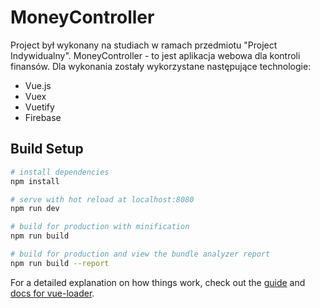 # MoneyController

Project był wykonany na studiach w ramach przedmiotu "Project Indywidualny".
MoneyController - to jest aplikacja webowa dla kontroli finansów. 
Dla wykonania zostały wykorzystane następujące technologie: 
 - Vue.js
 - Vuex
 - Vuetify
 - Firebase

## Build Setup

``` bash
# install dependencies
npm install

# serve with hot reload at localhost:8080
npm run dev

# build for production with minification
npm run build

# build for production and view the bundle analyzer report
npm run build --report
```

For a detailed explanation on how things work, check out the [guide](http://vuejs-templates.github.io/webpack/) and [docs for vue-loader](http://vuejs.github.io/vue-loader).
